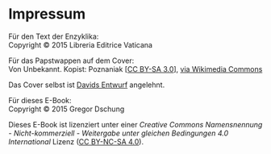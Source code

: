 # Impressum

Für den Text der Enzyklika:  
Copyright © 2015 Libreria Editrice Vaticana</p>

Für das Papstwappen auf dem Cover:  
Von Unbekannt. Kopist: Poznaniak [<a href="http://creativecommons.org/licenses/by-sa/3.0">CC BY-SA 3.0</a>], <a href="https://commons.wikimedia.org/wiki/File%3AInsigne_Francisci.svg">via Wikimedia Commons</a>

Das Cover selbst ist <a href="http://sperolaus.com/2015/06/laudato-si-epub-download/">Davids Entwurf</a> angelehnt.

Für dieses E-Book:  
Copyright © 2015 Gregor Dschung

Dieses E-Book ist lizenziert unter einer <em>Creative Commons Namensnennung - Nicht-kommerziell - Weitergabe unter gleichen Bedingungen 4.0 International</em> Lizenz (<a href="https://creativecommons.org/licenses/by-nc-sa/4.0/">CC BY-NC-SA 4.0</a>).
